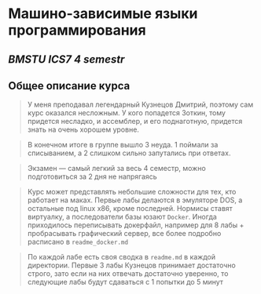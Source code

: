 # Машино-зависимые языки программирования
## *BMSTU ICS7 4 semestr*

## Общее описание курса
> У меня преподавал легендарный Кузнецов Дмитрий, поэтому сам курс оказался несложным. У кого попадется Зоткин, тому придется несладко, и ассемблер, и его поднаготную, придется знать на очень хорошем уровне.

> В конечном итоге в группе вышло 3 неуда. 1 поймали за списыванием, а 2 слишком сильно запутались при ответах.

> Экзамен — самый легкий за весь 4 семестр, можно подготовиться за 2 дня не напрягаясь


> Курс может представлять небольшие сложности для тех, кто работает на маках. Первые лабы делаются в эмуляторе DOS, а остальные под linux x86, кроме последней. Нормисы ставят виртуалку, а последователи базы юзают `Docker`. Иногда приходилось переписывать докерфайл, например для 8 лабы + пробрасывать графический сервер, все более подробно расписано в `readme_docker.md`

> По каждой лабе есть своя сводка в `readme.md` в каждой директории. Первые 3 лабы Кузнецов принимает достаточно строго, зато если на них отвечать достаточно уверенно, то следующие лабы будут сдаваться с 1 попытки до 5 минут 